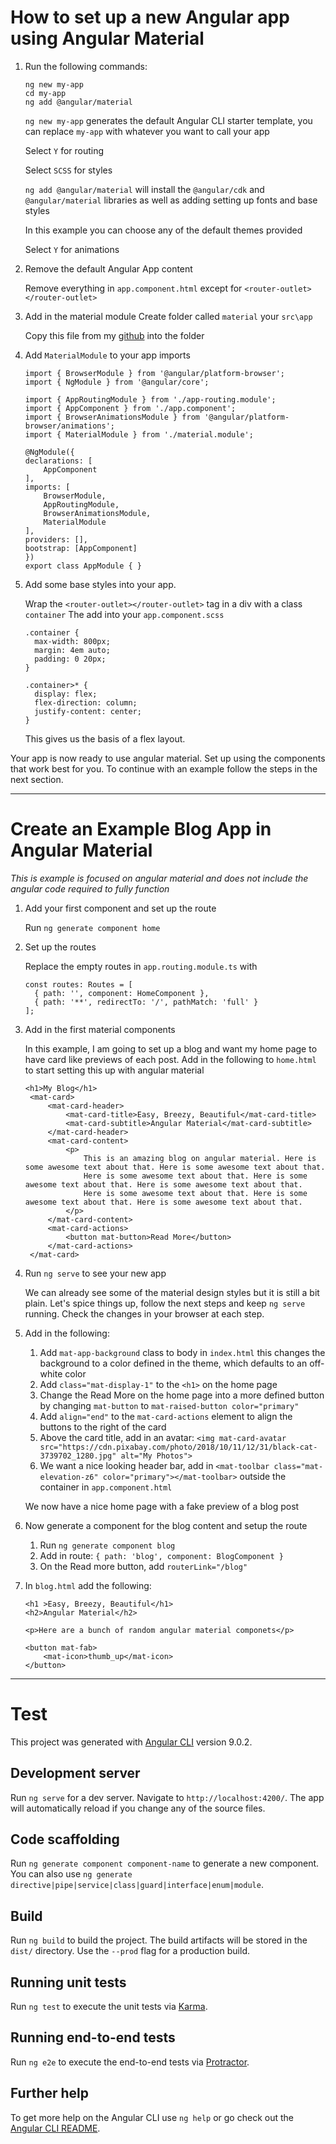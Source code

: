 # How to set up a new Angular app using Angular Material

1. Run the following commands:
    ```
    ng new my-app
    cd my-app
    ng add @angular/material
    ```

    `ng new my-app` generates the default Angular CLI starter template, you can replace  `my-app` with whatever you want to call your app

    Select `Y` for routing

    Select `SCSS` for styles

    `ng add @angular/material` will install the `@angular/cdk` and `@angular/material` libraries as well as adding setting up fonts and base styles

    In this example you can choose any of the default themes provided

    Select `Y` for animations

2. Remove the default Angular App content

    Remove everything in `app.component.html` except for `<router-outlet></router-outlet>`

3. Add in the material module
    Create folder called `material` your `src\app`

    Copy this file from my [github](https://github.com/melissahoughton/material.module/blob/master/material.module.ts) into the folder

4. Add `MaterialModule` to your app imports
    ```
    import { BrowserModule } from '@angular/platform-browser';
    import { NgModule } from '@angular/core';

    import { AppRoutingModule } from './app-routing.module';
    import { AppComponent } from './app.component';
    import { BrowserAnimationsModule } from '@angular/platform-browser/animations';
    import { MaterialModule } from './material.module';

    @NgModule({
    declarations: [
        AppComponent
    ],
    imports: [
        BrowserModule,
        AppRoutingModule,
        BrowserAnimationsModule,
        MaterialModule
    ],
    providers: [],
    bootstrap: [AppComponent]
    })
    export class AppModule { }
    ```
6. Add some base styles into your app.

    Wrap the `<router-outlet></router-outlet>` tag in a div with a class `container`
    The add into your `app.component.scss `
    ```
    .container {
      max-width: 800px;
      margin: 4em auto;
      padding: 0 20px;
    }

    .container>* {
      display: flex;
      flex-direction: column;
      justify-content: center;
    }
    ```

    This gives us the basis of a flex layout.

Your app is now ready to use angular material. Set up using the components that work best for you.
To continue with an example follow the steps in the next section.

***

# Create an Example Blog App in Angular Material

*This is example is focused on angular material and does not include the angular code required to fully function*

1. Add your first component and set up the route

    Run `ng generate component home`

2. Set up the routes

    Replace the empty routes in `app.routing.module.ts` with
    ```
    const routes: Routes = [
      { path: '', component: HomeComponent },
      { path: '**', redirectTo: '/', pathMatch: 'full' }
    ];
    ```

3. Add in the first material components

   In this example, I am going to set up a blog and want my home page to have card like previews of each post.
   Add in the following to `home.html` to start setting this up with angular material

   ```
   <h1>My Blog</h1>
    <mat-card>
        <mat-card-header>
            <mat-card-title>Easy, Breezy, Beautiful</mat-card-title>
            <mat-card-subtitle>Angular Material</mat-card-subtitle>
        </mat-card-header>
        <mat-card-content>
            <p>
                This is an amazing blog on angular material. Here is some awesome text about that. Here is some awesome text about that.
                Here is some awesome text about that. Here is some awesome text about that. Here is some awesome text about that.
                Here is some awesome text about that. Here is some awesome text about that. Here is some awesome text about that.
            </p>
        </mat-card-content>
        <mat-card-actions>
            <button mat-button>Read More</button>
        </mat-card-actions>
    </mat-card>
   ```

4. Run `ng serve` to see your new app

    We can already see some of the material design styles but it is still a bit plain. Let's spice things up, follow the next steps
    and keep `ng serve` running. Check the changes in your browser at each step.

5. Add in the following:

    1. Add `mat-app-background` class to body in `index.html` this changes the background to a color defined in the theme,
        which defaults to an off-white color
    2. Add `class="mat-display-1"` to the `<h1>` on the home page
    3. Change the Read More on the home page into a more defined button by changing `mat-button` to `mat-raised-button color="primary"`
    4. Add `align="end"` to the `mat-card-actions` element to align the buttons to the right of the card
    5. Above the card title, add in an avatar:
        `<img mat-card-avatar src="https://cdn.pixabay.com/photo/2018/10/11/12/31/black-cat-3739702_1280.jpg" alt="My Photos">`
    6. We want a nice looking header bar, add in `<mat-toolbar class="mat-elevation-z6" color="primary"></mat-toolbar>` outside the
        container in `app.component.html`

    We now have a nice home page with a fake preview of a blog post

6. Now generate a component for the blog content and setup the route
    1. Run `ng generate component blog`
    2. Add in route: `{ path: 'blog', component: BlogComponent }`
    3. On the Read more button, add `routerLink="/blog"`

7. In `blog.html` add the following:

    ```
    <h1 >Easy, Breezy, Beautiful</h1>
    <h2>Angular Material</h2>

    <p>Here are a bunch of random angular material componets</p>

    <button mat-fab>
        <mat-icon>thumb_up</mat-icon>
    </button>
    ```

***

# Test

This project was generated with [Angular CLI](https://github.com/angular/angular-cli) version 9.0.2.

## Development server

Run `ng serve` for a dev server. Navigate to `http://localhost:4200/`. The app will automatically reload if you change any of the source files.

## Code scaffolding

Run `ng generate component component-name` to generate a new component. You can also use `ng generate directive|pipe|service|class|guard|interface|enum|module`.

## Build

Run `ng build` to build the project. The build artifacts will be stored in the `dist/` directory. Use the `--prod` flag for a production build.

## Running unit tests

Run `ng test` to execute the unit tests via [Karma](https://karma-runner.github.io).

## Running end-to-end tests

Run `ng e2e` to execute the end-to-end tests via [Protractor](http://www.protractortest.org/).

## Further help

To get more help on the Angular CLI use `ng help` or go check out the [Angular CLI README](https://github.com/angular/angular-cli/blob/master/README.md).
